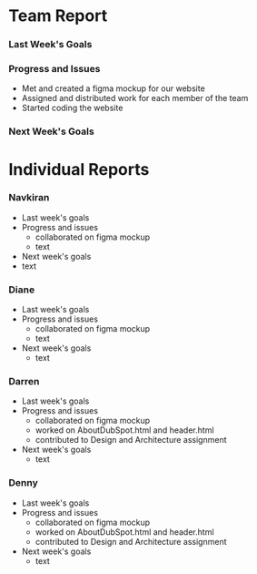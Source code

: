 # Team Report
### Last Week's Goals

### Progress and Issues
- Met and created a figma mockup for our website
- Assigned and distributed work for each member of the team
- Started coding the website
### Next Week's Goals



# Individual Reports
### Navkiran
- Last week's goals
- Progress and issues
  - collaborated on figma mockup
  - text
- Next week's goals
- text
### Diane
- Last week's goals
- Progress and issues
  - collaborated on figma mockup
  - text
- Next week's goals
  - text
### Darren
- Last week's goals
- Progress and issues
  - collaborated on figma mockup
  - worked on AboutDubSpot.html and header.html
  - contributed to Design and Architecture assignment
- Next week's goals
  - text
### Denny
- Last week's goals
- Progress and issues
  - collaborated on figma mockup
  - worked on AboutDubSpot.html and header.html
  - contributed to Design and Architecture assignment
- Next week's goals
  - text